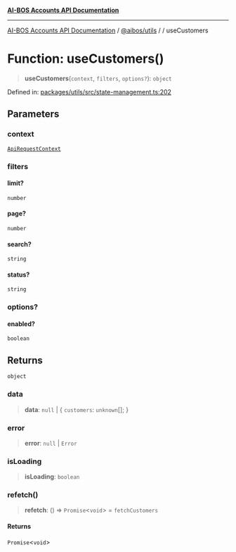 [**AI-BOS Accounts API Documentation**](../../../README.md)

***

[AI-BOS Accounts API Documentation](../../../README.md) / [@aibos/utils](../README.md) / [](../README.md) / useCustomers

# Function: useCustomers()

> **useCustomers**(`context`, `filters`, `options?`): `object`

Defined in: [packages/utils/src/state-management.ts:202](https://github.com/pohlai88/accounts/blob/48103fb36d28b2b9bfb33472b6de2f719773cde9/packages/utils/src/state-management.ts#L202)

## Parameters

### context

[`ApiRequestContext`](../interfaces/ApiRequestContext.md)

### filters

#### limit?

`number`

#### page?

`number`

#### search?

`string`

#### status?

`string`

### options?

#### enabled?

`boolean`

## Returns

`object`

### data

> **data**: `null` \| \{ `customers`: `unknown`[]; \}

### error

> **error**: `null` \| `Error`

### isLoading

> **isLoading**: `boolean`

### refetch()

> **refetch**: () => `Promise`\<`void`\> = `fetchCustomers`

#### Returns

`Promise`\<`void`\>
